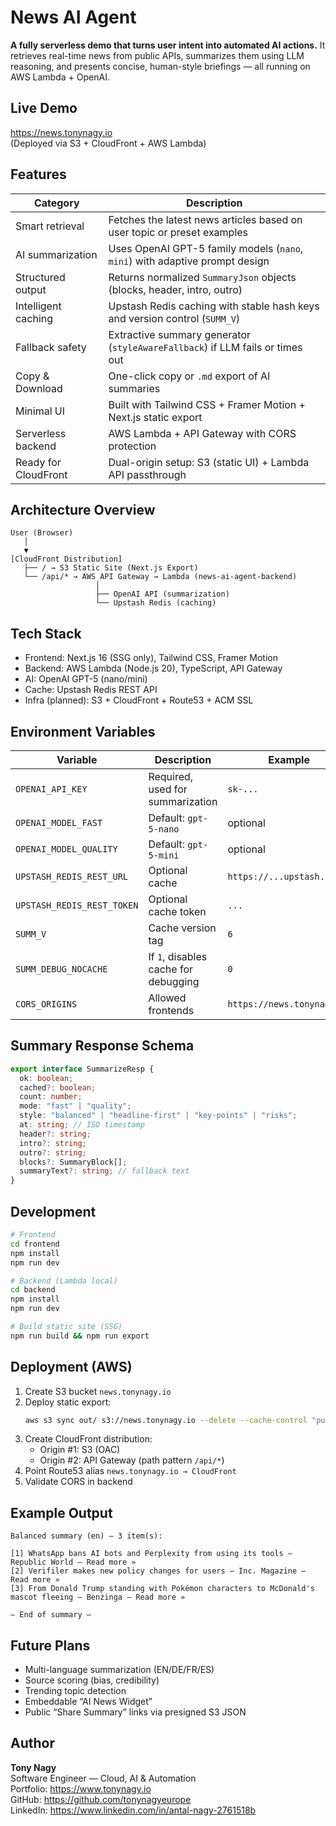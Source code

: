 # News AI Agent

**A fully serverless demo that turns user intent into automated AI actions.**
It retrieves real-time news from public APIs, summarizes them using LLM reasoning,
and presents concise, human-style briefings — all running on AWS Lambda + OpenAI.

## Live Demo

https://news.tonynagy.io  
(Deployed via S3 + CloudFront + AWS Lambda)

## Features

| Category | Description |
|-----------|--------------|
| Smart retrieval | Fetches the latest news articles based on user topic or preset examples |
| AI summarization | Uses OpenAI GPT-5 family models (`nano`, `mini`) with adaptive prompt design |
| Structured output | Returns normalized `SummaryJson` objects (blocks, header, intro, outro) |
| Intelligent caching | Upstash Redis caching with stable hash keys and version control (`SUMM_V`) |
| Fallback safety | Extractive summary generator (`styleAwareFallback`) if LLM fails or times out |
| Copy & Download | One-click copy or `.md` export of AI summaries |
| Minimal UI | Built with Tailwind CSS + Framer Motion + Next.js static export |
| Serverless backend | AWS Lambda + API Gateway with CORS protection |
| Ready for CloudFront | Dual-origin setup: S3 (static UI) + Lambda API passthrough |

## Architecture Overview

```
User (Browser)
   │
   ▼
[CloudFront Distribution]
   ├── / → S3 Static Site (Next.js Export)
   └── /api/* → AWS API Gateway → Lambda (news-ai-agent-backend)
                   │
                   ├── OpenAI API (summarization)
                   └── Upstash Redis (caching)
```

## Tech Stack

- Frontend: Next.js 16 (SSG only), Tailwind CSS, Framer Motion
- Backend: AWS Lambda (Node.js 20), TypeScript, API Gateway
- AI: OpenAI GPT-5 (nano/mini)
- Cache: Upstash Redis REST API
- Infra (planned): S3 + CloudFront + Route53 + ACM SSL

## Environment Variables

| Variable | Description | Example |
|-----------|--------------|----------|
| `OPENAI_API_KEY` | Required, used for summarization | `sk-...` |
| `OPENAI_MODEL_FAST` | Default: `gpt-5-nano` | optional |
| `OPENAI_MODEL_QUALITY` | Default: `gpt-5-mini` | optional |
| `UPSTASH_REDIS_REST_URL` | Optional cache | `https://...upstash.io` |
| `UPSTASH_REDIS_REST_TOKEN` | Optional cache token | `...` |
| `SUMM_V` | Cache version tag | `6` |
| `SUMM_DEBUG_NOCACHE` | If `1`, disables cache for debugging | `0` |
| `CORS_ORIGINS` | Allowed frontends | `https://news.tonynagy.io` |

## Summary Response Schema

```ts
export interface SummarizeResp {
  ok: boolean;
  cached?: boolean;
  count: number;
  mode: "fast" | "quality";
  style: "balanced" | "headline-first" | "key-points" | "risks";
  at: string; // ISO timestamp
  header?: string;
  intro?: string;
  outro?: string;
  blocks?: SummaryBlock[];
  summaryText?: string; // fallback text
}
```

## Development

```bash
# Frontend
cd frontend
npm install
npm run dev

# Backend (Lambda local)
cd backend
npm install
npm run dev

# Build static site (SSG)
npm run build && npm run export
```

## Deployment (AWS)

1. Create S3 bucket `news.tonynagy.io`
2. Deploy static export:
   ```bash
   aws s3 sync out/ s3://news.tonynagy.io --delete --cache-control "public,max-age=300"
   ```
3. Create CloudFront distribution:
   - Origin #1: S3 (OAC)
   - Origin #2: API Gateway (path pattern `/api/*`)
4. Point Route53 alias `news.tonynagy.io → CloudFront`
5. Validate CORS in backend

## Example Output

```
Balanced summary (en) — 3 item(s):

[1] WhatsApp bans AI bots and Perplexity from using its tools — Republic World — Read more »
[2] Verifiler makes new policy changes for users — Inc. Magazine — Read more »
[3] From Donald Trump standing with Pokémon characters to McDonald's mascot fleeing — Benzinga — Read more »

— End of summary —
```

## Future Plans

- Multi-language summarization (EN/DE/FR/ES)
- Source scoring (bias, credibility)
- Trending topic detection
- Embeddable “AI News Widget”
- Public “Share Summary” links via presigned S3 JSON

## Author

**Tony Nagy**  
Software Engineer — Cloud, AI & Automation  
Portfolio: https://www.tonynagy.io  
GitHub: https://github.com/tonynagyeurope  
LinkedIn: https://www.linkedin.com/in/antal-nagy-2761518b
